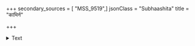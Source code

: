 +++
secondary_sources = [ "MSS_9519",]
jsonClass = "Subhaashita"
title = "काभिर्न"

+++

<details><summary>Text</summary>

काभिर्न तत्राभिनवस्मराज्ञा विश्वासनिक्षेपवणिक् क्रियेऽहम्।  
जिह्नेति यन्नैव कुतोऽपि तिर्यक् कश्चित् तिरश्चस्त्रपते न तेन॥
</details>
